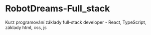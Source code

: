 # RobotDreams-Full_stack
Kurz programování základy full-stack developer - React, TypeScript, základy html, css, js
